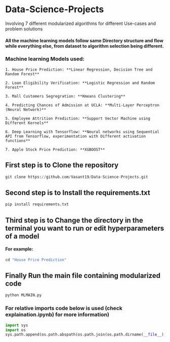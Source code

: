 # Data-Science-Projects
Involving 7 different modularized algorithms for different Use-cases and problem solutions
#### All the machine learning models follow same Directory structure and flow while everything else, from dataset to algorithm selection being different. 
### Machine learning Models used:
`1. House Price Prediction: **Linear Regression, Decision Tree and Random Forest**`

`2. Loan Eligibility Verification: **Logistic Regression and Random Forest**`

`3. Mall Customers Segregration: **Kmeans Clustering**`

`4. Predicting Chances of Admission at UCLA: **Multi-Layer Perceptron (Neural Network)**`

`5. Employee Attrition Prediction: **Support Vector Machine using Different Kernels**`

`6. Deep Learning with Tensorflow: **Neural networks using Sequential API from Tensorflow, experimentation with Different activation functions**`

`7. Apple Stock Price Prediction: **XGBOOST**`

## First step is to Clone the repository
```python
git clone https://github.com/Vasant19/Data-Science-Projects.git
```
## Second step is to Install the requirements.txt
```python
pip install requirements.txt
```

## Third step is to Change the directory in the terminal you want to run or edit hyperparameters of a model
#### For example: 
```python
cd "House Price Prediction"
```

## Finally Run the main file containing modularized code
```python
python MLMAIN.py
```
### For relative imports code below is used (check explaination.ipynb) for more information)
```python
import sys
import os
sys.path.append(os.path.abspath(os.path.join(os.path.dirname(__file__), '../../')))
```
